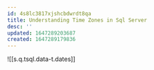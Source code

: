 ```yaml
---
id: 4s8lc3817xjshcbdwrdt8qa
title: Understanding Time Zones in Sql Server
desc: ''
updated: 1647289203687
created: 1647289179836
---
```


![[s.q.tsql.data-t.dates]]
